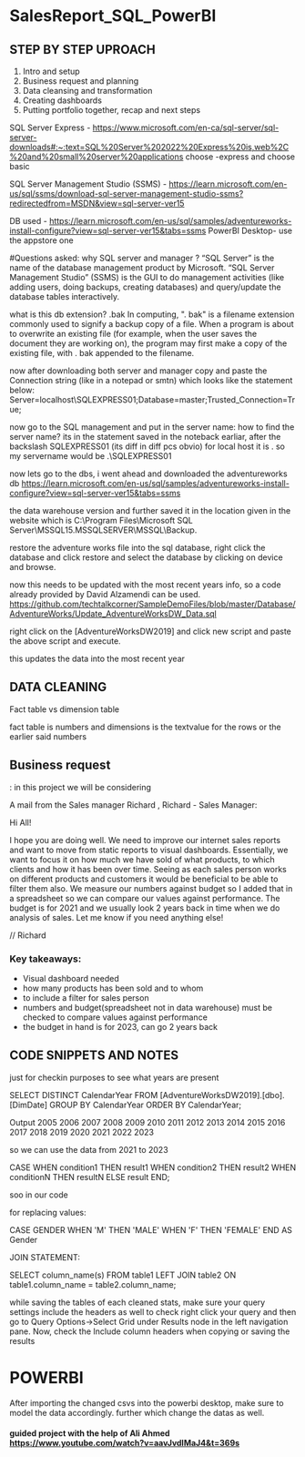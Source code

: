 # SalesReport_SQL_PowerBI
## STEP BY STEP UPROACH
1. Intro and setup
2. Business request and planning
3. Data cleansing and transformation
4. Creating dashboards
5. Putting portfolio together, recap and next steps

SQL Server Express - https://www.microsoft.com/en-ca/sql-server/sql-server-downloads#:~:text=SQL%20Server%202022%20Express%20is,web%2C%20and%20small%20server%20applications
choose -express and choose basic 

SQL Server Management Studio (SSMS) - https://learn.microsoft.com/en-us/sql/ssms/download-sql-server-management-studio-ssms?redirectedfrom=MSDN&view=sql-server-ver15

DB used - https://learn.microsoft.com/en-us/sql/samples/adventureworks-install-configure?view=sql-server-ver15&tabs=ssms
PowerBI Desktop- use the appstore one 

#Questions asked:
why SQL server and manager ?
“SQL Server” is the name of the database management product by Microsoft.
“SQL Server Management Studio” (SSMS) is the GUI to do management activities 
(like adding users, doing backups, creating databases) and 
query/update the database tables interactively.

what is this db extension?
.bak 
In computing, ". bak" is a filename extension commonly used to signify a backup 
copy of a file. When a program is about to overwrite an existing file 
(for example, when the user saves the document they are working on), the program 
may first make a copy of the existing file, with . bak appended to the filename.

now after downloading both server and manager
copy and paste the Connection string (like in a notepad or smtn)
which looks like the statement below:
Server=localhost\SQLEXPRESS01;Database=master;Trusted_Connection=True;

now go to the SQL management and put in the server name: 
how to find the server name?
its in the statement saved in the noteback earliar, after the backslash 
SQLEXPRESS01 (its diff in diff pcs obvio)
for local host it is .
so my servername would be .\SQLEXPRESS01 


now lets go to the dbs, 
i went ahead and downloaded the adventureworks db 
https://learn.microsoft.com/en-us/sql/samples/adventureworks-install-configure?view=sql-server-ver15&tabs=ssms
 
the data warehouse version 
and further saved it in the location given in the website which is 
C:\Program Files\Microsoft SQL Server\MSSQL15.MSSQLSERVER\MSSQL\Backup.

restore the adventure works file into the sql database, 
right click the database and click restore and select the database by 
clicking on device and browse.

now this needs to be updated with the most recent years info, so a code already provided by 
David Alzamendi can be used.
https://github.com/techtalkcorner/SampleDemoFiles/blob/master/Database/AdventureWorks/Update_AdventureWorksDW_Data.sql

right click on the [AdventureWorksDW2019] and click  new script and paste the above script and execute.

this updates the data into the most recent year	


## DATA CLEANING
Fact table vs dimension table 

fact table is numbers and dimensions is the textvalue for the rows or the earlier said numbers


## Business request 
: in this project we will be considering 

A mail from the Sales manager Richard ,
Richard - Sales Manager:

Hi All!

I hope you are doing well. 
We need to improve our internet sales reports and want to move from
static reports to visual dashboards.
Essentially, we want to focus it on how much we have sold of what products, 
to which clients and how it has been over time.
Seeing as each sales person works on different products and 
customers it would be beneficial to be able to filter them also.
We measure our numbers against budget so I added that in a spreadsheet 
so we can compare our values against performance.
The budget is for 2021 and we usually look 2 years back in time when we do 
analysis of sales.
Let me know if you need anything else!

// Richard

### Key takeaways:
- Visual dashboard needed
- how many products has been sold and to whom
- to include a filter for sales person
- numbers and budget(spreadsheet not in data warehouse)
 must be checked to compare values against performance
- the budget in hand is for 2023, can go 2 years back 

## CODE SNIPPETS AND NOTES
just for checkin purposes 
to see what years are present

SELECT DISTINCT CalendarYear
  FROM [AdventureWorksDW2019].[dbo].[DimDate]
  GROUP BY CalendarYear
  ORDER BY CalendarYear;


Output 
2005
2006
2007
2008
2009
2010
2011
2012
2013
2014
2015
2016
2017
2018
2019
2020
2021
2022
2023

so we can use the data from 2021 to 2023 


CASE
    WHEN condition1 THEN result1
    WHEN condition2 THEN result2
    WHEN conditionN THEN resultN
    ELSE result
END;

soo in our code

for replacing values: 


CASE GENDER WHEN 'M' THEN 'MALE' WHEN 'F' THEN 'FEMALE' END AS Gender

JOIN STATEMENT: 

SELECT column_name(s)
FROM table1
LEFT JOIN table2
ON table1.column_name = table2.column_name;


while saving the tables of each cleaned stats, make sure your query settings include the headers as well
to check 
right click your query and then go to Query Options->Select Grid under Results node in the left navigation pane. 
Now, check the Include column headers when copying or saving the results
 # POWERBI
 
 After importing the changed csvs into the powerbi desktop, make sure to model the data accordingly. 
 further which change the datas as well.
 
 #### guided project with the help of Ali Ahmed https://www.youtube.com/watch?v=aavJvdlMaJ4&t=369s
